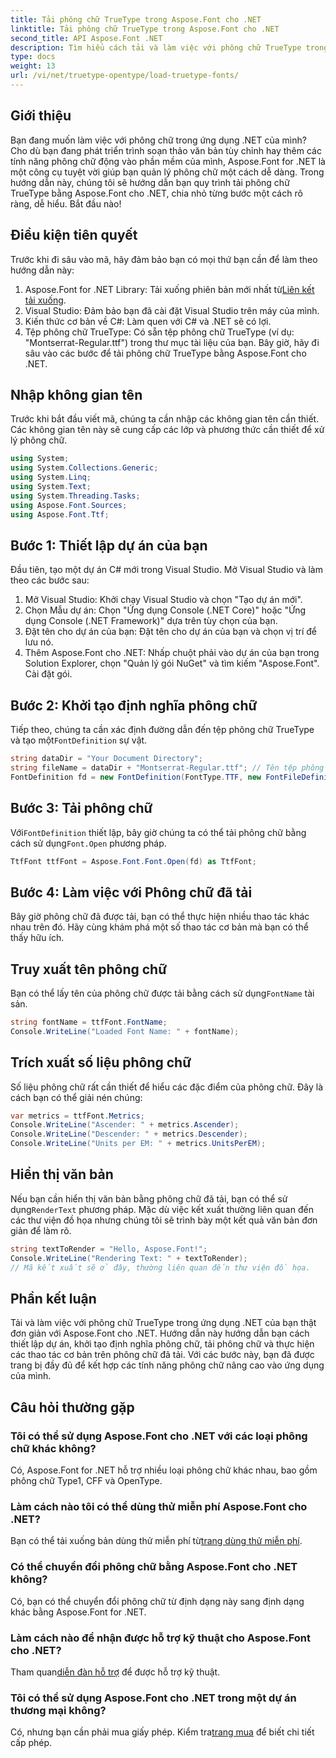 ```yaml
---
title: Tải phông chữ TrueType trong Aspose.Font cho .NET
linktitle: Tải phông chữ TrueType trong Aspose.Font cho .NET
second_title: API Aspose.Font .NET
description: Tìm hiểu cách tải và làm việc với phông chữ TrueType trong .NET bằng Aspose.Font. Hướng dẫn từng bước bao gồm. Hoàn hảo cho các nhà phát triển đang tìm cách nâng cao ứng dụng của họ.
type: docs
weight: 13
url: /vi/net/truetype-opentype/load-truetype-fonts/
---
```

## Giới thiệu
Bạn đang muốn làm việc với phông chữ trong ứng dụng .NET của mình? Cho dù bạn đang phát triển trình soạn thảo văn bản tùy chỉnh hay thêm các tính năng phông chữ động vào phần mềm của mình, Aspose.Font for .NET là một công cụ tuyệt vời giúp bạn quản lý phông chữ một cách dễ dàng. Trong hướng dẫn này, chúng tôi sẽ hướng dẫn bạn quy trình tải phông chữ TrueType bằng Aspose.Font cho .NET, chia nhỏ từng bước một cách rõ ràng, dễ hiểu. Bắt đầu nào!
## Điều kiện tiên quyết
Trước khi đi sâu vào mã, hãy đảm bảo bạn có mọi thứ bạn cần để làm theo hướng dẫn này:
1.  Aspose.Font for .NET Library: Tải xuống phiên bản mới nhất từ[Liên kết tải xuống](https://releases.aspose.com/font/net/).
2. Visual Studio: Đảm bảo bạn đã cài đặt Visual Studio trên máy của mình.
3. Kiến thức cơ bản về C#: Làm quen với C# và .NET sẽ có lợi.
4. Tệp phông chữ TrueType: Có sẵn tệp phông chữ TrueType (ví dụ: "Montserrat-Regular.ttf") trong thư mục tài liệu của bạn.
Bây giờ, hãy đi sâu vào các bước để tải phông chữ TrueType bằng Aspose.Font cho .NET.
## Nhập không gian tên
Trước khi bắt đầu viết mã, chúng ta cần nhập các không gian tên cần thiết. Các không gian tên này sẽ cung cấp các lớp và phương thức cần thiết để xử lý phông chữ.
```csharp
using System;
using System.Collections.Generic;
using System.Linq;
using System.Text;
using System.Threading.Tasks;
using Aspose.Font.Sources;
using Aspose.Font.Ttf;
```
## Bước 1: Thiết lập dự án của bạn
Đầu tiên, tạo một dự án C# mới trong Visual Studio. Mở Visual Studio và làm theo các bước sau:
1. Mở Visual Studio: Khởi chạy Visual Studio và chọn "Tạo dự án mới".
2. Chọn Mẫu dự án: Chọn "Ứng dụng Console (.NET Core)" hoặc "Ứng dụng Console (.NET Framework)" dựa trên tùy chọn của bạn.
3. Đặt tên cho dự án của bạn: Đặt tên cho dự án của bạn và chọn vị trí để lưu nó.
4. Thêm Aspose.Font cho .NET: Nhấp chuột phải vào dự án của bạn trong Solution Explorer, chọn "Quản lý gói NuGet" và tìm kiếm "Aspose.Font". Cài đặt gói.
## Bước 2: Khởi tạo định nghĩa phông chữ
 Tiếp theo, chúng ta cần xác định đường dẫn đến tệp phông chữ TrueType và tạo một`FontDefinition` sự vật.
```csharp
string dataDir = "Your Document Directory";
string fileName = dataDir + "Montserrat-Regular.ttf"; // Tên tệp phông chữ có đường dẫn đầy đủ
FontDefinition fd = new FontDefinition(FontType.TTF, new FontFileDefinition("ttf", new FileSystemStreamSource(fileName)));
```
## Bước 3: Tải phông chữ
 Với`FontDefinition` thiết lập, bây giờ chúng ta có thể tải phông chữ bằng cách sử dụng`Font.Open` phương pháp.
```csharp
TtfFont ttfFont = Aspose.Font.Font.Open(fd) as TtfFont;
```
## Bước 4: Làm việc với Phông chữ đã tải
Bây giờ phông chữ đã được tải, bạn có thể thực hiện nhiều thao tác khác nhau trên đó. Hãy cùng khám phá một số thao tác cơ bản mà bạn có thể thấy hữu ích.
## Truy xuất tên phông chữ
 Bạn có thể lấy tên của phông chữ được tải bằng cách sử dụng`FontName` tài sản.
```csharp
string fontName = ttfFont.FontName;
Console.WriteLine("Loaded Font Name: " + fontName);
```
## Trích xuất số liệu phông chữ
Số liệu phông chữ rất cần thiết để hiểu các đặc điểm của phông chữ. Đây là cách bạn có thể giải nén chúng:
```csharp
var metrics = ttfFont.Metrics;
Console.WriteLine("Ascender: " + metrics.Ascender);
Console.WriteLine("Descender: " + metrics.Descender);
Console.WriteLine("Units per EM: " + metrics.UnitsPerEM);
```
## Hiển thị văn bản
 Nếu bạn cần hiển thị văn bản bằng phông chữ đã tải, bạn có thể sử dụng`RenderText` phương pháp. Mặc dù việc kết xuất thường liên quan đến các thư viện đồ họa nhưng chúng tôi sẽ trình bày một kết quả văn bản đơn giản để làm rõ.
```csharp
string textToRender = "Hello, Aspose.Font!";
Console.WriteLine("Rendering Text: " + textToRender);
// Mã kết xuất sẽ ở đây, thường liên quan đến thư viện đồ họa.
```
## Phần kết luận
Tải và làm việc với phông chữ TrueType trong ứng dụng .NET của bạn thật đơn giản với Aspose.Font cho .NET. Hướng dẫn này hướng dẫn bạn cách thiết lập dự án, khởi tạo định nghĩa phông chữ, tải phông chữ và thực hiện các thao tác cơ bản trên phông chữ đã tải. Với các bước này, bạn đã được trang bị đầy đủ để kết hợp các tính năng phông chữ nâng cao vào ứng dụng của mình.
## Câu hỏi thường gặp
### Tôi có thể sử dụng Aspose.Font cho .NET với các loại phông chữ khác không?
Có, Aspose.Font for .NET hỗ trợ nhiều loại phông chữ khác nhau, bao gồm phông chữ Type1, CFF và OpenType.
### Làm cách nào tôi có thể dùng thử miễn phí Aspose.Font cho .NET?
 Bạn có thể tải xuống bản dùng thử miễn phí từ[trang dùng thử miễn phí](https://releases.aspose.com/).
### Có thể chuyển đổi phông chữ bằng Aspose.Font cho .NET không?
Có, bạn có thể chuyển đổi phông chữ từ định dạng này sang định dạng khác bằng Aspose.Font for .NET.
### Làm cách nào để nhận được hỗ trợ kỹ thuật cho Aspose.Font cho .NET?
 Tham quan[diễn đàn hỗ trợ](https://forum.aspose.com/c/font/41) để được hỗ trợ kỹ thuật.
### Tôi có thể sử dụng Aspose.Font cho .NET trong một dự án thương mại không?
 Có, nhưng bạn cần phải mua giấy phép. Kiểm tra[trang mua](https://purchase.aspose.com/buy) để biết chi tiết cấp phép.